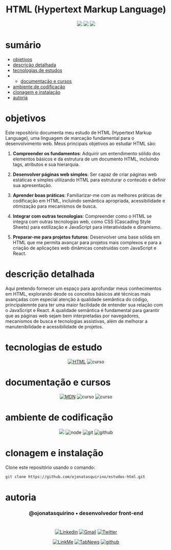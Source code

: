 <h1 align="center"> HTML (Hypertext Markup Language) </h1>

[comment]: <> (Adicione o seu usuário  e o nome do repositório)

<p align="center">
  <image
  src="https://img.shields.io/github/languages/count/ojonatasquirino/estudos-html"
  />
  <image
  src="https://img.shields.io/github/languages/top/ojonatasquirino/estudos-html"
  />
  <image
  src="https://img.shields.io/github/last-commit/ojonatasquirino/estudos-html"
  />

</p>

# sumário 

- [objetivos](#id01)
- [descrição detalhada](#id01.01)
- [tecnologias de estudos](#id04)
- - [documentação e cursos](#id04.01)
- [ambiente de codificação](#id05)
- [clonagem e instalação](#id06)
- [autoria](#id07)



# objetivos <a name="id01"></a>

Este repositório documenta meu estudo de HTML (Hypertext Markup Language), uma linguagem de marcação fundamental para o desenvolvimento web. Meus principais objetivos ao estudar HTML são:

1. **Compreender os fundamentos**: Adquirir um entendimento sólido dos elementos básicos e da estrutura de um documento HTML, incluindo tags, atributos e sua hierarquia.

2. **Desenvolver páginas web simples**: Ser capaz de criar páginas web estáticas e simples utilizando HTML para estruturar o conteúdo e definir sua apresentação.

3. **Aprender boas práticas**: Familiarizar-me com as melhores práticas de codificação em HTML, incluindo semântica apropriada, acessibilidade e otimização para mecanismos de busca.

4. **Integrar com outras tecnologias**: Compreender como o HTML se integra com outras tecnologias web, como CSS (Cascading Style Sheets) para estilização e JavaScript para interatividade e dinamismo.

5. **Preparar-me para projetos futuros**: Desenvolver uma base sólida em HTML que me permita avançar para projetos mais complexos e para a criação de aplicações web dinâmicas construídas com JavaScript e React.

# descrição detalhada <a name="id01.01"></a>


Aqui pretendo fornecer um espaço para aprofundar meus conhecimentos em HTML, explorando desde os conceitos básicos até técnicas mais avançadas com especial atenção à qualidade semântica do código, principalemnte para ter uma maior facilidade de entender sua relação com o JavaScript e React.  A qualidade semântica é fundamental para garantir que as páginas web sejam bem interpretadas por navegadores, mecanismos de busca e tecnologias assistivas, além de melhorar a manutenibilidade e acessibilidade de projetos.


# tecnologias de estudo <a name="id04"></a>

<div  align='center'> 

[![HTML](https://img.shields.io/badge/HTML-0D1117?style=for-the-badge&logo=html5&logoColor=red)]()
![curso](https://img.shields.io/badge/browser-0D1117?style=for-the-badge&logo=Databricks&logoColor=fff)
 
[comment]: <> (link para adicionar badges: https://dev.to/envoy_/150-badges-for-github-pnk)

</div>

# documentação e cursos <a name="id04.01"></a>

<div  align='center'> 

 [![MDN](https://img.shields.io/badge/MDN_Web_Docs-0D1117?style=for-the-badge&logo=mdnwebdocs&logoColor=fff)](https://developer.mozilla.org/pt-BR/docs/Web/HTML)
![curso](https://img.shields.io/badge/onebitcode-0D1117?style=for-the-badge&logo=Databricks&logoColor=fff)
![curso](https://img.shields.io/badge/artigos_e_livros-0D1117?style=for-the-badge&logo=Databricks&logoColor=fff)
</div>

# ambiente de codificação <a name="id05"></a>

<div  align='center'> 

![](https://img.shields.io/badge/VSCode-0D1117?style=for-the-badge&logo=visual%20studio%20code&logoColor=blue)
![node](https://img.shields.io/badge/Nodejs-0D1117?style=for-the-badge&logo=node.js&logoColor=green)
![git](https://img.shields.io/badge/GIT-0D1117?style=for-the-badge&logo=git&logoColor=red)
![github](https://img.shields.io/badge/Github-0D1117?style=for-the-badge&logo=github&logoColor=fff)
</div>


# clonagem e instalação <a name="id06"></a>

Clone este repositório usando o comando:

```bash
git clone https://github.com/ojonatasquirino/estudos-html.git
```


[comment]: <> (Adicione o link da implatação, se houver)

# autoria <a name="id07"></a>

[comment]: <> (Adicione seu nome e função)

<h3 align='center'> @ojonatasquirino • desenvolvedor front-end
 </h3>

#

[comment]: <> (Adicione as suas redes sociais e profissionais)

<div  align='center'>

[![Linkedin](https://img.shields.io/badge/LinkedIn-0D1117?style=for-the-badge&logo=linkedin&logoColor=blue)](https://www.linkedin.com/in/jonatasquirino/)
<a href = "mailto:quirinoj02@gmail.com">
![Gmail](https://img.shields.io/badge/Gmail-0D1117?style=for-the-badge&logo=gmail&logoColor=red)</a>
[![Twitter](https://img.shields.io/badge/Twitter-0D1117?style=for-the-badge&logo=x&logoColor=fff)](https://twitter.com/ojonatasquirino)

[![LinkMe](https://img.shields.io/badge/linkMe-0D1117?style=for-the-badge&logo=upcloud&logoColor=fff)](https://bit.ly/linkquirino)
[![TabNews](https://img.shields.io/badge/tabnews-0D1117?style=for-the-badge&logo=Databricks&logoColor=fff)](https://www.tabnews.com.br/ojonatasquirino)
[![github](https://img.shields.io/badge/Github-0D1117?style=for-the-badge&logo=github&logoColor=fff)](https://www.github.com/ojonatasquirino)
</div>


